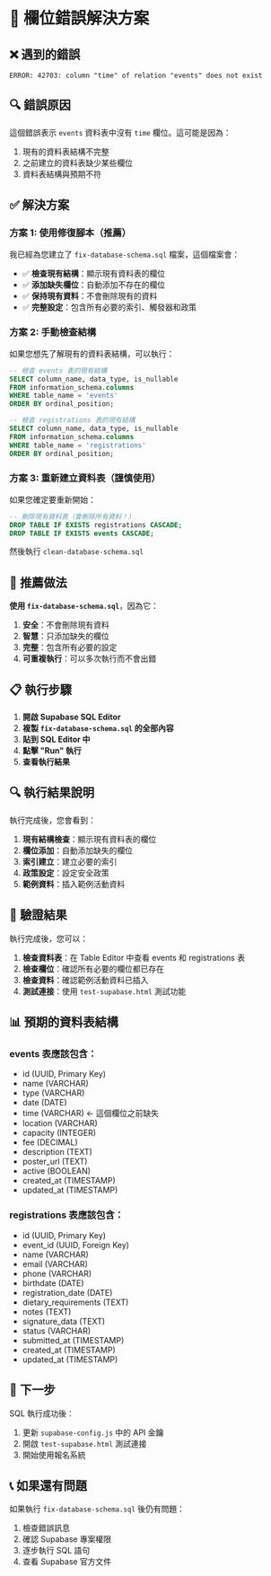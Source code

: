 # 🔧 欄位錯誤解決方案

## ❌ 遇到的錯誤

```
ERROR: 42703: column "time" of relation "events" does not exist
```

## 🔍 錯誤原因

這個錯誤表示 `events` 資料表中沒有 `time` 欄位。這可能是因為：

1. 現有的資料表結構不完整
2. 之前建立的資料表缺少某些欄位
3. 資料表結構與預期不符

## ✅ 解決方案

### 方案 1: 使用修復腳本（推薦）

我已經為您建立了 `fix-database-schema.sql` 檔案，這個檔案會：

- ✅ **檢查現有結構**：顯示現有資料表的欄位
- ✅ **添加缺失欄位**：自動添加不存在的欄位
- ✅ **保持現有資料**：不會刪除現有的資料
- ✅ **完整設定**：包含所有必要的索引、觸發器和政策

### 方案 2: 手動檢查結構

如果您想先了解現有的資料表結構，可以執行：

```sql
-- 檢查 events 表的現有結構
SELECT column_name, data_type, is_nullable
FROM information_schema.columns
WHERE table_name = 'events'
ORDER BY ordinal_position;

-- 檢查 registrations 表的現有結構
SELECT column_name, data_type, is_nullable
FROM information_schema.columns
WHERE table_name = 'registrations'
ORDER BY ordinal_position;
```

### 方案 3: 重新建立資料表（謹慎使用）

如果您確定要重新開始：

```sql
-- 刪除現有資料表（會刪除所有資料！）
DROP TABLE IF EXISTS registrations CASCADE;
DROP TABLE IF EXISTS events CASCADE;
```

然後執行 `clean-database-schema.sql`

## 🎯 推薦做法

**使用 `fix-database-schema.sql`**，因為它：

1. **安全**：不會刪除現有資料
2. **智慧**：只添加缺失的欄位
3. **完整**：包含所有必要的設定
4. **可重複執行**：可以多次執行而不會出錯

## 📋 執行步驟

1. **開啟 Supabase SQL Editor**
2. **複製 `fix-database-schema.sql` 的全部內容**
3. **貼到 SQL Editor 中**
4. **點擊 "Run" 執行**
5. **查看執行結果**

## 🔍 執行結果說明

執行完成後，您會看到：

1. **現有結構檢查**：顯示現有資料表的欄位
2. **欄位添加**：自動添加缺失的欄位
3. **索引建立**：建立必要的索引
4. **政策設定**：設定安全政策
5. **範例資料**：插入範例活動資料

## 🚀 驗證結果

執行完成後，您可以：

1. **檢查資料表**：在 Table Editor 中查看 events 和 registrations 表
2. **檢查欄位**：確認所有必要的欄位都已存在
3. **檢查資料**：確認範例活動資料已插入
4. **測試連接**：使用 `test-supabase.html` 測試功能

## 📊 預期的資料表結構

### events 表應該包含：
- id (UUID, Primary Key)
- name (VARCHAR)
- type (VARCHAR)
- date (DATE)
- time (VARCHAR) ← 這個欄位之前缺失
- location (VARCHAR)
- capacity (INTEGER)
- fee (DECIMAL)
- description (TEXT)
- poster_url (TEXT)
- active (BOOLEAN)
- created_at (TIMESTAMP)
- updated_at (TIMESTAMP)

### registrations 表應該包含：
- id (UUID, Primary Key)
- event_id (UUID, Foreign Key)
- name (VARCHAR)
- email (VARCHAR)
- phone (VARCHAR)
- birthdate (DATE)
- registration_date (DATE)
- dietary_requirements (TEXT)
- notes (TEXT)
- signature_data (TEXT)
- status (VARCHAR)
- submitted_at (TIMESTAMP)
- created_at (TIMESTAMP)
- updated_at (TIMESTAMP)

## 🎉 下一步

SQL 執行成功後：
1. 更新 `supabase-config.js` 中的 API 金鑰
2. 開啟 `test-supabase.html` 測試連接
3. 開始使用報名系統

## 📞 如果還有問題

如果執行 `fix-database-schema.sql` 後仍有問題：
1. 檢查錯誤訊息
2. 確認 Supabase 專案權限
3. 逐步執行 SQL 語句
4. 查看 Supabase 官方文件




